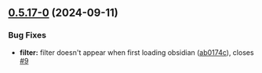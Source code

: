 ## [0.5.17-0](https://github.com/Mara-Li/obsidian-bartender/compare/0.5.16...0.5.17-0) (2024-09-11)
### Bug Fixes

* **filter:** filter doesn't appear when first loading obsidian ([ab0174c](https://github.com/Mara-Li/obsidian-bartender/commit/ab0174cfd5fecb47492e642dd85f17238edf3f07)), closes [#9](https://github.com/Mara-Li/obsidian-bartender/issues/9)